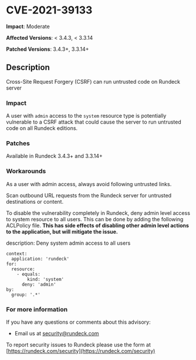 # CVE-2021-39133

**Impact**: Moderate

**Affected Versions**: < 3.4.3, < 3.3.14

**Patched Versions**: 3.4.3+, 3.3.14+

## Description

Cross-Site Request Forgery (CSRF) can run untrusted code on Rundeck server

### Impact

A user with `admin` access to the `system` resource type is potentially vulnerable to a CSRF attack that could cause the server to run untrusted code on all Rundeck editions.

### Patches
Available in Rundeck 3.4.3+ and 3.3.14+


### Workarounds

As a user with admin access, always avoid following untrusted links.

Scan outbound URL requests from the Rundeck server for untrusted destinations or content.

To disable the vulnerability completely in Rundeck, deny admin level access to system resource to all users. This can be done by adding the following ACLPolicy file. **This has side effects of disabling other admin level actions to the application, but will mitigate the issue.**

description: Deny system admin access to all users
```
context:
  application: 'rundeck'
for:
  resource:
    - equals:
        kind: 'system'
      deny: 'admin'
by:
  group: '.*'
```

### For more information
If you have any questions or comments about this advisory:
* Email us at [security@rundeck.com](mailto:security@rundeck.com)

To report security issues to Rundeck please use the form at [https://rundeck.com/security](https://rundeck.com/security)

